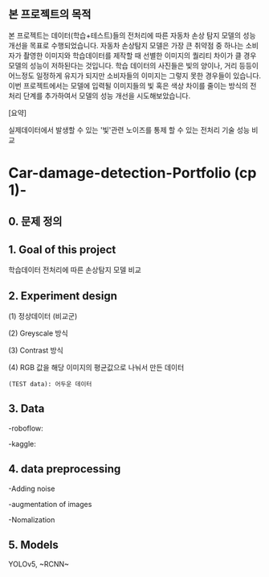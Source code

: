 ## 본 프로젝트의 목적
본 프로젝트는 데이터(학습+테스트)들의 전처리에 따른 자동차 손상 탐지 모델의 성능 개선을 목표로 수행되었습니다. 자동차 손상탐지 모델은 가장 큰 취약점 중 하나는  소비자가 촬영한 이미지와 학습데이터를 제작할 때 선별한 이미지의 퀄리티 차이가 클 경우 모델의 성능이 저하된다는 것입니다. 학습 데이터의 사진들은 빛의 양이나, 거리 등등이 어느정도 일정하게 유지가 되지만 소비자들의 이미지는 그렇지 못한 경우들이 있습니다. 이번 프로젝트에서는 모델에 입력될 이미지들의 빛 혹은 색상 차이를 줄이는 방식의 전처리 단계를 추가하여서 모델의 성능 개선을 시도해보았습니다. 

[요약]

실제데이터에서 발생할 수 있는 '빛'관련 노이즈를 통제 할 수 있는 전처리 기술 성능 비교 

# Car-damage-detection-Portfolio (cp 1)-
## 0. 문제 정의

## 1. Goal of this project
학습데이터 전처리에 따른 손상탐지 모델 비교

## 2. Experiment design
  
   (1) 정상데이터 (비교군)
   
   (2) Greyscale 방식
   
   (3) Contrast 방식
   
   (4) RGB 값을 해당 이미지의 평균값으로 나눠서 만든 데이터
  
    (TEST data): 어두운 데이터
   
## 3. Data 
  -roboflow:
  
  -kaggle:
  
## 4. data preprocessing 
   -Adding noise
   
   -augmentation of images 
   
   -Nomalization

## 5. Models 

YOLOv5, ~RCNN~
